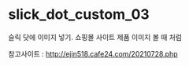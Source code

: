 # slick_dot_custom_03
슬릭 닷에 이미지 넣기. 쇼핑몰 사이트 제품 이미지 볼 때 처럼

참고사이트 : http://ejin518.cafe24.com/20210728.php
